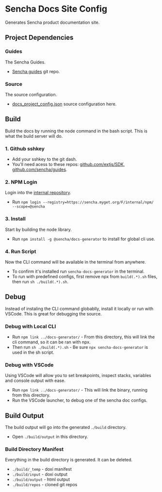 # Sencha Docs Site Config
Generates Sencha product documentation site. 


## Project Dependencies

### Guides
The Sencha Guides. 

* [Sencha guides](https://github.com/sencha/guides) git repo.

### Source
The source configuration. 

* [docs_project_config.json](./configs/docs_project_config.json) source configuration here.


## Build
Build the docs by running the node command in the bash script. 
This is what the build server will do.

### 1. Github sshkey
* Add your sshkey to the git dash. 
* You'll need acess to these repos: [github.com/extjs/SDK](https://github.com/extjs/sdk), [github.com/sencha/guides](https://github.com/sencha/guides).

### 2. NPM Login
Login into the [internal repository](https://sencha.myget.org/feed/internal/package/npm/@sencha/docs-generator). 

* Run `npm login --registry=https://sencha.myget.org/F/internal/npm/ --scope=@sencha`

### 3. Install
Start by building the node library.

* Run `npm install -g @sencha/docs-generator` to install for global cli use. 

### 4. Run Script
Now the CLI command will be available in the terminal from anywhere. 

* To confirm it's installed run `sencha-docs-generator` in the terminal.
* To run with predefined configs, first remove npx from `build(.*).sh` files, then run `sh ./build(.*).sh`. 


## Debug
Instead of instaling the CLI command globablly, install it locally or run with VSCode.
This is great for debugging the source.

### Debug with Local CLI
* Run `npm link ../docs-generator/` - From this directory, this will link the cli command, so it can be ran with npx.
* Then run `sh ./build(.*).sh` - Be sure `npx sencha-docs-generator` is used in the sh script. 

### Debug with VSCode
Using VSCode will allow you to set breakpoints, inspect stacks, variables and console output with ease. 

* Run `npm link ../docs-generator/` - This will link the binary, running from this directory.
* Run the VSCode launcher, to debug one of the sencha doc configs. 



## Build Output
The build output will go into the generated `./build` directory. 

* Open `./build/output` in this directory.

### Build Directory Manifest
Everything in the build directory is generated. 
It can be deleted.

* `./build/_temp` - doxi manifest
* `./build/input` - doxi output
* `./build/output` - html output
* `./build/repos` - cloned git repos

